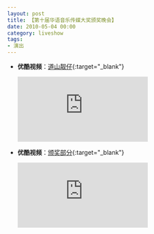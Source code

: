 ```yaml
---
layout: post
title: 【第十届华语音乐传媒大奖颁奖晚会】
date: 2010-05-04 00:00
category: liveshow
tags:
- 演出
---
```


- **优酷视频**：[道山靓仔](https://v.youku.com/v_show/id_XMTczNjI3NTMy.html){:target="_blank"}

  <div class="iframe-container"><iframe class="responsive-iframe" src="https://player.youku.com/embed/XMTczNjI3NTMy" frameborder="no" allowfullscreen="true"></iframe></div>

- **优酷视频**：[颁奖部分](https://v.youku.com/v_show/id_XMTczNjIyMTM2.html?spm=a2hzp.8253869.0.0){:target="_blank"}

  <div class="iframe-container"><iframe class="responsive-iframe" src="https://player.youku.com/embed/XMTczNjIyMTM2" frameborder="no" allowfullscreen="true"></iframe></div>
